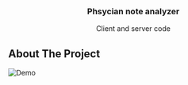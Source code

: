 <a name="readme-top"></a>



<!-- PROJECT LOGO -->
<br />
<div align="center">
  

  <h3 align="center">Phsycian note analyzer</h3>

  <p align="center">
    Client and server code
    <br />
   
  </p>
</div>



<!-- TABLE OF CONTENTS -->




<!-- ABOUT THE PROJECT -->
## About The Project
![Demo](demo/demo.gif)



